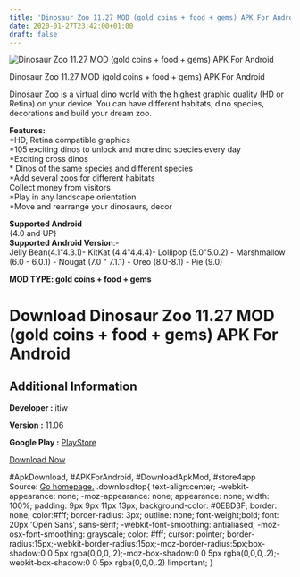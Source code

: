 ```yaml
---
title: 'Dinosaur Zoo 11.27 MOD (gold coins + food + gems) APK For Android'
date: 2020-01-27T23:42:00+01:00
draft: false
---
```


![Dinosaur Zoo 11.27 MOD (gold coins + food + gems) APK For Android](https://i2.wp.com/apkhome.net/wp-content/uploads/2020/01/Dinosaur-Zoo-11.27-MOD-gold-coins-food-gems.png "Dinosaur Zoo 11.27 MOD (gold coins + food + gems) APK For Android")

  

Dinosaur Zoo 11.27 MOD (gold coins + food + gems) APK For Android

Dinosaur Zoo is a virtual dino world with the highest graphic quality (HD or Retina) on your device. You can have different habitats, dino species, decorations and build your dream zoo.

**Features:**  
\*HD, Retina compatible graphics  
\*105 exciting dinos to unlock and more dino species every day  
\*Exciting cross dinos  
\* Dinos of the same species and different species  
\*Add several zoos for different habitats  
Collect money from visitors  
\*Play in any landscape orientation  
\*Move and rearrange your dinosaurs, decor

**Supported Android**  
{4.0 and UP}  
**Supported Android Version**:-  
Jelly Bean(4.1"4.3.1)- KitKat (4.4"4.4.4)- Lollipop (5.0"5.0.2) - Marshmallow (6.0 - 6.0.1) - Nougat (7.0 " 7.1.1) - Oreo (8.0-8.1) - Pie (9.0)

**MOD TYPE: gold coins + food + gems**

Download Dinosaur Zoo 11.27 MOD (gold coins + food + gems) APK For Android
==========================================================================

Additional Information
----------------------

**Developer :** itiw

**Version :** 11.06

**Google Play :** [PlayStore](https://play.google.com/store/apps/details?id=com.tappocket.dinozoo)

  

[Download Now](https://store4app.co/post/dinosaur-zoo-11-27-mod-gold-coins-food-gems-apk-for-android_1580144926)

  
#ApkDownload, #APKForAndroid, #DownloadApkMod, #store4app  
Source: [Go homepage.](https://store4app.co/post/dinosaur-zoo-11-27-mod-gold-coins-food-gems-apk-for-android_1580144926) .downloadtop{ text-align:center; -webkit-appearance: none; -moz-appearance: none; appearance: none; width: 100%; padding: 9px 9px 11px 13px; background-color: #0EBD3F; border: none; color:#fff; border-radius: 3px; outline: none; font-weight;bold; font: 20px 'Open Sans', sans-serif; -webkit-font-smoothing: antialiased; -moz-osx-font-smoothing: grayscale; color: #fff; cursor: pointer; border-radius:15px;-webkit-border-radius:15px;-moz-border-radius:5px;box-shadow:0 0 5px rgba(0,0,0,.2);-moz-box-shadow:0 0 5px rgba(0,0,0,.2);-webkit-box-shadow:0 0 5px rgba(0,0,0,.2) !important; }